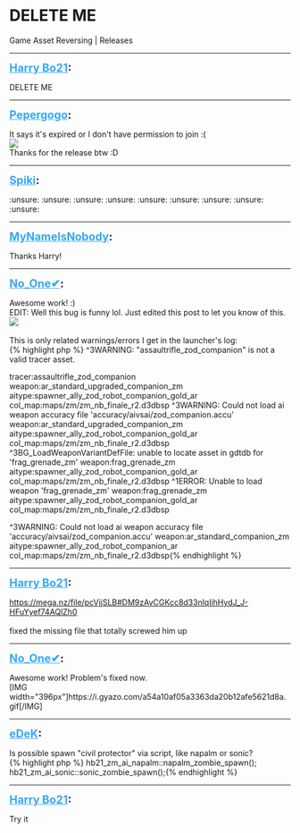 # DELETE ME
Game Asset Reversing | Releases

---
<strong style="font-size: 1.4em;"><span style="text-decoration: underline;text-decoration-color: #34a7f9;"><span style="color:#34a7f9;">Harry Bo21</span></span>:</strong>

<p>DELETE ME</p>

---
<strong style="font-size: 1.4em;"><span style="text-decoration: underline;text-decoration-color: #34a7f9;"><span style="color:#34a7f9;">Pepergogo</span></span>:</strong>

<p>It says it&#39;s expired or I don&#39;t have permission to join :(<br /><img style="max-width: 500px;" src="{{ '/wiki/threads/assets/a.553.png' | relative_url }}"><br />Thanks for the release btw :D</p>

---
<strong style="font-size: 1.4em;"><span style="text-decoration: underline;text-decoration-color: #34a7f9;"><span style="color:#34a7f9;">Spiki</span></span>:</strong>

<p>:unsure: :unsure: :unsure: :unsure: :unsure: :unsure: :unsure: :unsure: :unsure:</p>

---
<strong style="font-size: 1.4em;"><span style="text-decoration: underline;text-decoration-color: #34a7f9;"><span style="color:#34a7f9;">MyNameIsNobody</span></span>:</strong>

<p>Thanks Harry!</p>

---
<strong style="font-size: 1.4em;"><span style="text-decoration: underline;text-decoration-color: #34a7f9;"><span style="color:#34a7f9;">No_One✔</span></span>:</strong>

<p>Awesome work! :)<br />EDIT: Well this bug is funny lol. Just edited this post to let you know of this.<br /><img style="max-width: 500px;" src="https://i.gyazo.com/ebd5cacfb141043eb67b5c45cb6281dd.gif"><br /><br />This is only related warnings/errors I get in the launcher&#39;s log:<br />{% highlight php %}
^3WARNING: &quot;assaultrifle_zod_companion&quot; is not a valid tracer asset.

  tracer:assaultrifle_zod_companion
    weapon:ar_standard_upgraded_companion_zm
      aitype:spawner_ally_zod_robot_companion_gold_ar
        col_map:maps/zm/zm_nb_finale_r2.d3dbsp
^3WARNING: Could not load ai weapon accuracy file &#39;accuracy/aivsai/zod_companion.accu&#39;
  weapon:ar_standard_upgraded_companion_zm
    aitype:spawner_ally_zod_robot_companion_gold_ar
      col_map:maps/zm/zm_nb_finale_r2.d3dbsp
^3BG_LoadWeaponVariantDefFile: unable to locate asset in gdtdb for &#39;frag_grenade_zm&#39;
  weapon:frag_grenade_zm
    aitype:spawner_ally_zod_robot_companion_gold_ar
      col_map:maps/zm/zm_nb_finale_r2.d3dbsp
^1ERROR: Unable to load weapon &#39;frag_grenade_zm&#39;
  weapon:frag_grenade_zm
    aitype:spawner_ally_zod_robot_companion_gold_ar
      col_map:maps/zm/zm_nb_finale_r2.d3dbsp

^3WARNING: Could not load ai weapon accuracy file &#39;accuracy/aivsai/zod_companion.accu&#39;
  weapon:ar_standard_companion_zm
    aitype:spawner_ally_zod_robot_companion_ar
      col_map:maps/zm/zm_nb_finale_r2.d3dbsp{% endhighlight %}
</p>

---
<strong style="font-size: 1.4em;"><span style="text-decoration: underline;text-decoration-color: #34a7f9;"><span style="color:#34a7f9;">Harry Bo21</span></span>:</strong>

<p><a href="https://mega.nz/file/pcVjjSLB#DM9zAyCGKcc8d33nlqIihHydJ_J-HFuYyef74AQlZh0">https://mega.nz/file/pcVjjSLB#DM9zAyCGKcc8d33nlqIihHydJ_J-HFuYyef74AQlZh0</a><br /><br />fixed the missing file that totally screwed him up</p>

---
<strong style="font-size: 1.4em;"><span style="text-decoration: underline;text-decoration-color: #34a7f9;"><span style="color:#34a7f9;">No_One✔</span></span>:</strong>

<p>Awesome work! Problem&#39;s fixed now.<br />[IMG width=&quot;396px&quot;]https://i.gyazo.com/a54a10af05a3363da20b12afe5621d8a.gif[/IMG]</p>

---
<strong style="font-size: 1.4em;"><span style="text-decoration: underline;text-decoration-color: #34a7f9;"><span style="color:#34a7f9;">eDeK</span></span>:</strong>

<p>Is possible spawn &quot;civil protector&quot; via script, like napalm or sonic?<br />{% highlight php %}
hb21_zm_ai_napalm::napalm_zombie_spawn();
hb21_zm_ai_sonic::sonic_zombie_spawn();{% endhighlight %}
</p>

---
<strong style="font-size: 1.4em;"><span style="text-decoration: underline;text-decoration-color: #34a7f9;"><span style="color:#34a7f9;">Harry Bo21</span></span>:</strong>

<p>Try it</p>
